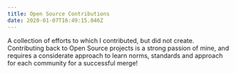 ```yaml
---
title: Open Source Contributions
date: 2020-01-07T16:49:15.046Z
---
```


A collection of efforts to which I contributed, but did not create. Contributing back to Open Source projects is a strong passion of mine, and requires a considerate approach to learn norms, standards and approach for each community for a successful merge!
